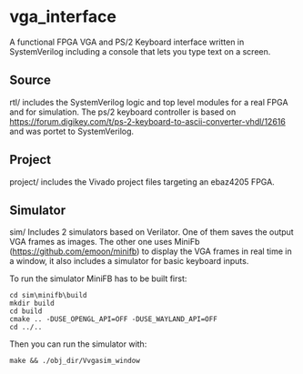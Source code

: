 # vga_interface

A functional FPGA VGA and PS/2 Keyboard interface written in SystemVerilog including a console that lets you type text on a screen.

## Source
rtl/ includes the SystemVerilog logic and top level modules for a real FPGA and for simulation.
The ps/2 keyboard controller is based on https://forum.digikey.com/t/ps-2-keyboard-to-ascii-converter-vhdl/12616 and was portet to SystemVerilog.

## Project
project/ includes the Vivado project files targeting an ebaz4205 FPGA.

## Simulator
sim/ Includes 2 simulators based on Verilator.
One of them saves the output VGA frames as images.
The other one uses MiniFb (https://github.com/emoon/minifb) to display the VGA frames in real time in a window, it also includes a simulator for basic keyboard inputs.  

To run the simulator MiniFB has to be built first:

```
cd sim\minifb\build
mkdir build
cd build
cmake .. -DUSE_OPENGL_API=OFF -DUSE_WAYLAND_API=OFF
cd ../..
```

Then you can run the simulator with:
```
make && ./obj_dir/Vvgasim_window
```
